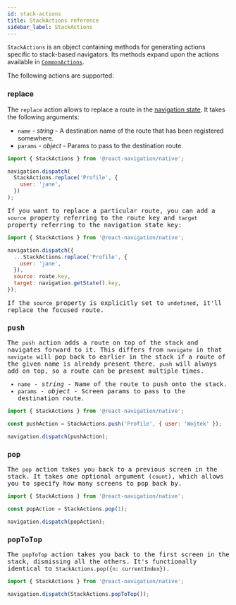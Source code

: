 ```yaml
---
id: stack-actions
title: StackActions reference
sidebar_label: StackActions
---
```


`StackActions` is an object containing methods for generating actions specific to stack-based navigators. Its methods expand upon the actions available in [`CommonActions`](navigation-actions.md).

The following actions are supported:

### replace

The `replace` action allows to replace a route in the [navigation state](navigation-state.md). It takes the following arguments:

- `name` - _string_ - A destination name of the route that has been registered somewhere.
- `params` - _object_ - Params to pass to the destination route.

<samp id="stack-actions" />

```js
import { StackActions } from '@react-navigation/native';

navigation.dispatch(
  StackActions.replace('Profile', {
    user: 'jane',
  })
);
```

If you want to replace a particular route, you can add a `source` property referring to the route key and `target` property referring to the navigation state key:

<samp id="stack-actions" />

```js
import { StackActions } from '@react-navigation/native';

navigation.dispatch({
  ...StackActions.replace('Profile', {
    user: 'jane',
  }),
  source: route.key,
  target: navigation.getState().key,
});
```

If the `source` property is explicitly set to `undefined`, it'll replace the focused route.

### push

The `push` action adds a route on top of the stack and navigates forward to it. This differs from `navigate` in that `navigate` will pop back to earlier in the stack if a route of the given name is already present there. `push` will always add on top, so a route can be present multiple times.

- `name` - _string_ - Name of the route to push onto the stack.
- `params` - _object_ - Screen params to pass to the destination route.

<samp id="stack-actions" />

```js
import { StackActions } from '@react-navigation/native';

const pushAction = StackActions.push('Profile', { user: 'Wojtek' });

navigation.dispatch(pushAction);
```

### pop

The `pop` action takes you back to a previous screen in the stack. It takes one optional argument (`count`), which allows you to specify how many screens to pop back by.

<samp id="stack-actions" />

```js
import { StackActions } from '@react-navigation/native';

const popAction = StackActions.pop(1);

navigation.dispatch(popAction);
```

### popToTop

The `popToTop` action takes you back to the first screen in the stack, dismissing all the others. It's functionally identical to `StackActions.pop({n: currentIndex})`.

<samp id="stack-actions" />

```js
import { StackActions } from '@react-navigation/native';

navigation.dispatch(StackActions.popToTop());
```
